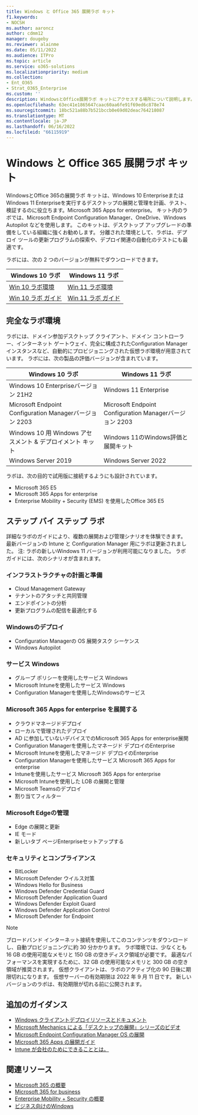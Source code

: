 ```yaml
---
title: Windows と Office 365 展開ラボ キット
f1.keywords:
- NOCSH
ms.author: aaroncz
author: cdmm12
manager: dougeby
ms.reviewer: alainme
ms.date: 05/11/2022
ms.audience: ITPro
ms.topic: article
ms.service: o365-solutions
ms.localizationpriority: medium
ms.collection:
- Ent_O365
- Strat_O365_Enterprise
ms.custom: ''
description: WindowsとOffice展開ラボ キットにアクセスする場所について説明します。
ms.openlocfilehash: 63ec41e1865647caac60aa6fe91f69ed6c878e74
ms.sourcegitcommit: 18bc521a88b7b521bccb0e69d02deac764218087
ms.translationtype: MT
ms.contentlocale: ja-JP
ms.lasthandoff: 06/16/2022
ms.locfileid: "66115919"
---
```

# <a name="windows-and-office-365-deployment-lab-kit"></a>Windows と Office 365 展開ラボ キット

WindowsとOffice 365の展開ラボ キットは、Windows 10 EnterpriseまたはWindows 11 Enterpriseを実行するデスクトップの展開と管理を計画、テスト、検証するのに役立ちます。Microsoft 365 Apps for enterprise。 キット内のラボでは、Microsoft Endpoint Configuration Manager、OneDrive、Windows Autopilot などを使用します。 このキットは、デスクトップ アップグレードの準備をしている組織に強くお勧めします。 分離された環境として、ラボは、デプロイ ツールの更新プログラムの探索や、デプロイ関連の自動化のテストにも最適です。

ラボには、次の 2 つのバージョンが無料でダウンロードできます。  

|Windows 10 ラボ|Windows 11 ラボ|
|---|---|
|[Win 10 ラボ環境](https://download.microsoft.com/download/8/5/e/85e007b0-1f3e-460c-bd0a-5a8c6ec490b5/Win10_21H2_lab.zip)|[Win 11 ラボ環境](https://download.microsoft.com/download/9/d/9/9d9e278e-a1ea-4704-85e1-cb24f3806f45/Win11_Lab_05.09.zip)|
|[Win 10 ラボ ガイド](https://download.microsoft.com/download/8/5/e/85e007b0-1f3e-460c-bd0a-5a8c6ec490b5/Win10_21H2_guides.zip)|[Win 11 ラボ ガイド](https://download.microsoft.com/download/9/d/9/9d9e278e-a1ea-4704-85e1-cb24f3806f45/Win11_Lab_Guides_05.09.zip)|

## <a name="a-complete-lab-environment"></a>完全なラボ環境

ラボには、ドメイン参加デスクトップ クライアント、ドメイン コントローラー、インターネット ゲートウェイ、完全に構成されたConfiguration Manager インスタンスなど、自動的にプロビジョニングされた仮想ラボ環境が用意されています。 ラボには、次の製品の評価バージョンが含まれています。

|Windows 10 ラボ|Windows 11 ラボ|
|---|---|
|Windows 10 Enterpriseバージョン 21H2|Windows 11 Enterprise|
|Microsoft Endpoint Configuration Managerバージョン 2203|Microsoft Endpoint Configuration Managerバージョン 2203|
|Windows 10 用 Windows アセスメント & デプロイメント キット|Windows 11のWindows評価と展開キット|
|Windows Server 2019|Windows Server 2022|

ラボは、次の目的で試用版に接続するようにも設計されています。

- Microsoft 365 E5
- Microsoft 365 Apps for enterprise
- Enterprise Mobility + Security (EMS) を使用したOffice 365 E5

## <a name="step-by-step-labs"></a>ステップ バイ ステップ ラボ

詳細なラボのガイドにより、複数の展開および管理シナリオを体験できます。 最新バージョンの Intune と Configuration Manager 用にラボは更新されました。 注: ラボの新しいWindows 11 バージョンが利用可能になりました。 ラボ ガイドには、次のシナリオが含まれます。

### <a name="plan-and-prepare-infrastructure"></a>インフラストラクチャの計画と準備

- Cloud Management Gateway
- テナントのアタッチと共同管理
- エンドポイントの分析
- 更新プログラムの配信を最適化する

### <a name="deploy-windows"></a>Windowsのデプロイ

- Configuration Managerの OS 展開タスク シーケンス
- Windows Autopilot

### <a name="service-windows"></a>サービス Windows

- グループ ポリシーを使用したサービス Windows
- Microsoft Intuneを使用したサービス Windows
- Configuration Managerを使用したWindowsのサービス

### <a name="deploy-microsoft-365-apps-for-enterprise"></a>Microsoft 365 Apps for enterprise を展開する

- クラウドマネージドデプロイ
- ローカルで管理されたデプロイ
- AD に参加していないデバイスでのMicrosoft 365 Apps for enterprise展開
- Configuration Managerを使用したマネージド デプロイのEnterprise
- Microsoft Intuneを使用したマネージド デプロイのEnterprise
- Configuration Managerを使用したサービス Microsoft 365 Apps for enterprise
- Intuneを使用したサービス Microsoft 365 Apps for enterprise
- Microsoft Intuneを使用した LOB の展開と管理
- Microsoft Teamsのデプロイ
- 割り当てフィルター

### <a name="managing-microsoft-edge"></a>Microsoft Edgeの管理

- Edge の展開と更新
- IE モード
- 新しいタブ ページEnterpriseセットアップする

### <a name="security-and-compliance"></a>セキュリティとコンプライアンス

- BitLocker
- Microsoft Defender ウイルス対策
- Windows Hello for Business
- Windows Defender Credential Guard       
- Microsoft Defender Application Guard     
- Windows Defender Exploit Guard             
- Windows Defender Application Control   
- Microsoft Defender for Endpoint 


> [!NOTE]
> ブロードバンド インターネット接続を使用してこのコンテンツをダウンロードし、自動プロビジョニングに約 30 分かかります。 ラボ環境では、少なくとも 16 GB の使用可能なメモリと 150 GB の空きディスク領域が必要です。 最適なパフォーマンスを実現するために、32 GB の使用可能なメモリと 300 GB の空き領域が推奨されます。 仮想クライアントは、ラボのアクティブ化の 90 日後に期限切れになります。 仮想サーバーの有効期限は 2022 年 9 月 11 日です。 新しいバージョンのラボは、有効期限が切れる前に公開されます。 

## <a name="additional-guidance"></a>追加のガイダンス

- [Windows クライアントデプロイリソースとドキュメント](/windows/deployment)
- [Microsoft Mechanics による「デスクトップの展開」シリーズのビデオ](https://www.aka.ms/watchhowtoshift)
- [Microsoft Endpoint Configuration Manager OS の展開](/mem/configmgr/osd/understand/introduction-to-operating-system-deployment)
- [Microsoft 365 Apps の展開ガイド](/deployoffice/deployment-guide-microsoft-365-apps)
- [Intune が会社のためにできることとは。](/intune/get-started-evaluation)

## <a name="related-resources"></a>関連リソース

- [Microsoft 365 の概要](https://www.microsoft.com/microsoft-365/default.aspx)
- [Microsoft 365 for business](https://products.office.com/business/office)
- [Enterprise Mobility + Security の概要](https://www.microsoft.com/cloud-platform/enterprise-mobility-security)
- [ビジネス向けのWindows](https://www.microsoft.com/windows/business)
